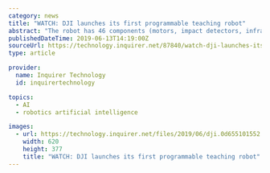 ```yaml
---
category: news
title: "WATCH: DJI launches its first programmable teaching robot"
abstract: "The robot has 46 components (motors, impact detectors, infrared sensors, LED lights, a microphone, speakers, etc.) and six programmable artificial intelligence modules. Here, artificial intelligence is used to recognize other RoboMaster S1s but also to ..."
publishedDateTime: 2019-06-13T14:19:00Z
sourceUrl: https://technology.inquirer.net/87840/watch-dji-launches-its-first-programmable-teaching-robot
type: article

provider:
  name: Inquirer Technology
  id: inquirertechnology

topics:
  - AI
  - robotics artificial intelligence

images:
  - url: https://technology.inquirer.net/files/2019/06/dji.0d655101552.w640-620x377.jpg
    width: 620
    height: 377
    title: "WATCH: DJI launches its first programmable teaching robot"
---
```

